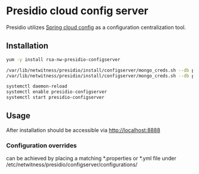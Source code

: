 # Presidio cloud config server 

Presidio utilizes [Spring cloud config](http://cloud.spring.io/spring-cloud-static/spring-cloud-config/1.3.3.RELEASE/single/spring-cloud-config.html) as a configuration centralization tool.



## Installation

```sh
yum -y install rsa-nw-presidio-configserver

/var/lib/netwitness/presidio/install/configserver/mongo_creds.sh --db presidio-ui --pass P@ssw0rd
/var/lib/netwitness/presidio/install/configserver/mongo_creds.sh --db presidio --pass P@ssw0rd

systemctl daemon-reload
systemctl enable presidio-configserver
systemctl start presidio-configserver
```

## Usage
After installation should be accessible via [http://localhost:8888](http://localhost:8888)

### Configuration overrides
can be achieved by placing a matching *.properties or *.yml file under /etc/netwitness/presidio/configserver/configurations/ 

